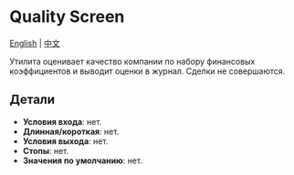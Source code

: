 # Quality Screen
[English](README.md) | [中文](README_cn.md)

Утилита оценивает качество компании по набору финансовых коэффициентов и выводит оценки в журнал.
Сделки не совершаются.

## Детали

- **Условия входа**: нет.
- **Длинная/короткая**: нет.
- **Условия выхода**: нет.
- **Стопы**: нет.
- **Значения по умолчанию**: нет.
